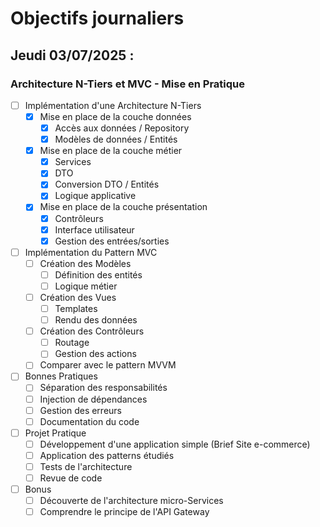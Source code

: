 # Objectifs journaliers

## Jeudi 03/07/2025 :

### Architecture N-Tiers et MVC - Mise en Pratique

- [ ] Implémentation d'une Architecture N-Tiers
  - [x] Mise en place de la couche données
    - [x] Accès aux données / Repository
    - [x] Modèles de données / Entités
  - [x] Mise en place de la couche métier
    - [x] Services
	- [x] DTO
	- [x] Conversion DTO / Entités
    - [x] Logique applicative
  - [x] Mise en place de la couche présentation
    - [x] Contrôleurs
	- [x] Interface utilisateur
    - [x] Gestion des entrées/sorties

- [ ] Implémentation du Pattern MVC
  - [ ] Création des Modèles
    - [ ] Définition des entités
    - [ ] Logique métier
  - [ ] Création des Vues
    - [ ] Templates
    - [ ] Rendu des données
  - [ ] Création des Contrôleurs
    - [ ] Routage
    - [ ] Gestion des actions
  - [ ] Comparer avec le pattern MVVM

- [ ] Bonnes Pratiques
  - [ ] Séparation des responsabilités
  - [ ] Injection de dépendances
  - [ ] Gestion des erreurs
  - [ ] Documentation du code

- [ ] Projet Pratique
  - [ ] Développement d'une application simple (Brief Site e-commerce)
  - [ ] Application des patterns étudiés
  - [ ] Tests de l'architecture
  - [ ] Revue de code 
  
- [ ] Bonus
  - [ ] Découverte de l'architecture micro-Services
  - [ ] Comprendre le principe de l'API Gateway